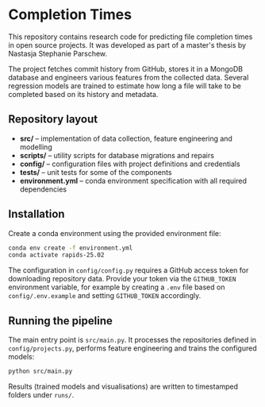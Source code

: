 # Completion Times
This repository contains research code for predicting file completion times in open source projects. It was developed 
as part of a master's thesis by Nastasja Stephanie Parschew.

The project fetches commit history from GitHub, stores it in a MongoDB database and engineers various 
features from the collected data. Several regression models are trained to estimate how long a file will take to be 
completed based on its history and metadata.
## Repository layout

- **src/** – implementation of data collection, feature engineering and modelling
- **scripts/** – utility scripts for database migrations and repairs
- **config/** – configuration files with project definitions and credentials
- **tests/** – unit tests for some of the components
- **environment.yml** – conda environment specification with all required dependencies

## Installation

Create a conda environment using the provided environment file:

```bash
conda env create -f environment.yml
conda activate rapids-25.02
```

The configuration in `config/config.py` requires a GitHub access token for downloading repository data. 
Provide your token via the `GITHUB_TOKEN` environment variable, for example by creating a `.env` file based on 
`config/.env.example` and setting `GITHUB_TOKEN` accordingly.

## Running the pipeline

The main entry point is `src/main.py`. It processes the repositories defined in `config/projects.py`, performs feature 
engineering and trains the configured models:

```bash
python src/main.py
```

Results (trained models and visualisations) are written to timestamped folders under `runs/`.